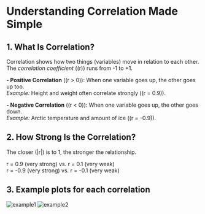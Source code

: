 # Understanding Correlation Made Simple

## 1. What Is Correlation?
Correlation shows how two things (variables) move in relation to each other.  
The _correlation coefficient_ (\(r\)) runs from -1 to +1.

**- Positive Correlation** (\(r > 0\)): When one variable goes up, the other goes up too.  
  _Example:_ Height and weight often correlate strongly (\(r = 0.9\)).
  
**- Negative Correlation** (\(r < 0\)): When one variable goes up, the other goes down.  
  _Example:_ Arctic temperature and amount of ice (\(r = -0.9\)).

## 2. How Strong Is the Correlation?
The closer \(|r|\) is to 1, the stronger the relationship.

r = 0.9 (very strong)    vs.    r = 0.1 (very weak)  
r = -0.9 (very strong)   vs.    r = -0.1 (very weak)

## 3. Example plots for each correlation
![example1](../gaze/assets/positive.png)
![example2](..s/gaze/assets/negative.png)